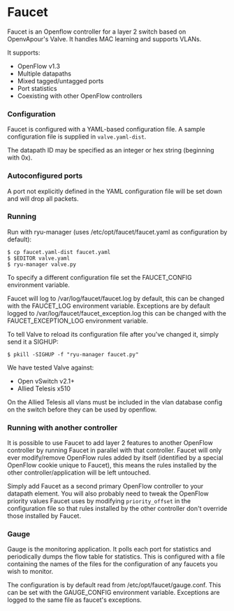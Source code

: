 # Faucet

Faucet is an Openflow controller for a layer 2 switch based on OpenvApour's Valve. It handles MAC learning and supports VLANs.

It supports:
 * OpenFlow v1.3
 * Multiple datapaths
 * Mixed tagged/untagged ports
 * Port statistics
 * Coexisting with other OpenFlow controllers

### Configuration

Faucet is configured with a YAML-based configuration file. A sample configuration file is supplied in `valve.yaml-dist`.

The datapath ID may be specified as an integer or hex string (beginning with 0x).

### Autoconfigured ports

A port not explicitly defined in the YAML configuration file will be set down and will drop all packets.

### Running

Run with ryu-manager (uses /etc/opt/faucet/faucet.yaml as configuration by default):

```
$ cp faucet.yaml-dist faucet.yaml
$ $EDITOR valve.yaml
$ ryu-manager valve.py
```

To specify a different configuration file set the FAUCET\_CONFIG environment variable.

Faucet will log to /var/log/faucet/faucet.log by default, this can be changed with the FAUCET\_LOG environment variable. Exceptions are by default logged to /var/log/faucet/faucet\_exception.log this can be changed with the FAUCET\_EXCEPTION\_LOG environment variable.

To tell Valve to reload its configuration file after you've changed it, simply send it a SIGHUP:

```
$ pkill -SIGHUP -f "ryu-manager faucet.py"
```

We have tested Valve against:
 * Open vSwitch v2.1+
 * Allied Telesis x510

On the Allied Telesis all vlans must be included in the vlan database config on the switch before they can be used by openflow.

### Running with another controller

It is possible to use Faucet to add layer 2 features to another OpenFlow controller by running Faucet in parallel with that controller. Faucet will only ever modify/remove OpenFlow rules added by itself (identified by a special OpenFlow cookie unique to Faucet), this means the rules installed by the other controller/application will be left untouched.

Simply add Faucet as a second primary OpenFlow controller to your datapath element. You will also probably need to tweak the OpenFlow priority values Faucet uses by modifying `priority_offset` in the configuration file so that rules installed by the other controller don't override those installed by Faucet.

### Gauge
Gauge is the monitoring application. It polls each port for statistics and periodically dumps the flow table for statistics. This is configured with a file containing the names of the files for the configuration of any faucets you wish to monitor.

The configuration is by default read from /etc/opt/faucet/gauge.conf. This can be set with the GAUGE\_CONFIG environment variable. Exceptions are logged to the same file as faucet's exceptions.
